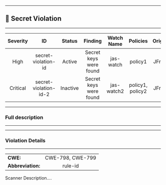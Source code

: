 

---
## 🤫 Secret Violation

---
| Severity                | ID                  | Status                  | Finding                  | Watch Name                  | Policies                  | Origin                  |
| :---------------------: | :-----------------------------------: | :-----------------------------------: | :-----------------------------------: | :-----------------------------------: | :-----------------------------------: | :---------------------: |
| High | secret-violation-id | Active | Secret keys were found | jas-watch | policy1 | JFrog |
| Critical | secret-violation-id-2 | Inactive | Secret keys were found | jas-watch2 | policy1, policy2 | JFrog |


---
### Full description

---



---
### Violation Details

---
|                 |                   |
| --------------------- | :-----------------------------------: |
| **CWE:** | CWE-798, CWE-799 |
| **Abbreviation:** | rule-id |

Scanner Description....


